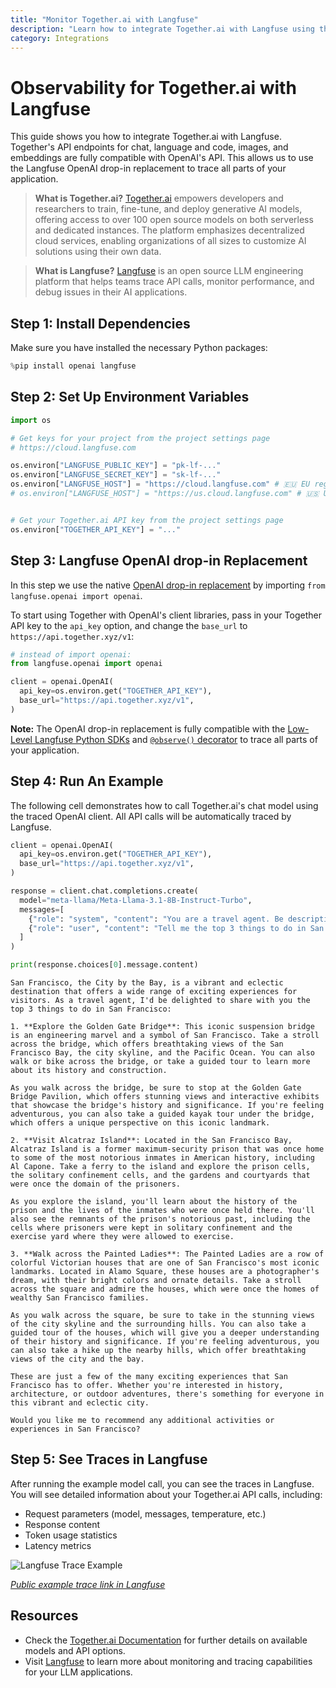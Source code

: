 ```yaml
---
title: "Monitor Together.ai with Langfuse"
description: "Learn how to integrate Together.ai with Langfuse using the OpenAI drop-in replacement."
category: Integrations
---
```


# Observability for Together.ai with Langfuse

This guide shows you how to integrate Together.ai with Langfuse. Together's API endpoints for chat, language and code, images, and embeddings are fully compatible with OpenAI's API. This allows us to use the Langfuse OpenAI drop-in replacement to trace all parts of your application.

> **What is Together.ai?** [Together.ai](https://docs.together.ai/docs/openai-api-compatibility) empowers developers and researchers to train, fine-tune, and deploy generative AI models, offering access to over 100 open source models on both serverless and dedicated instances. The platform emphasizes decentralized cloud services, enabling organizations of all sizes to customize AI solutions using their own data.

> **What is Langfuse?** [Langfuse](https://langfuse.com) is an open source LLM engineering platform that helps teams trace API calls, monitor performance, and debug issues in their AI applications.

## Step 1: Install Dependencies

Make sure you have installed the necessary Python packages:


```python
%pip install openai langfuse
```

## Step 2: Set Up Environment Variables


```python
import os

# Get keys for your project from the project settings page
# https://cloud.langfuse.com

os.environ["LANGFUSE_PUBLIC_KEY"] = "pk-lf-..." 
os.environ["LANGFUSE_SECRET_KEY"] = "sk-lf-..." 
os.environ["LANGFUSE_HOST"] = "https://cloud.langfuse.com" # 🇪🇺 EU region
# os.environ["LANGFUSE_HOST"] = "https://us.cloud.langfuse.com" # 🇺🇸 US region


# Get your Together.ai API key from the project settings page
os.environ["TOGETHER_API_KEY"] = "..."
```

## Step 3: Langfuse OpenAI drop-in Replacement

In this step we use the native [OpenAI drop-in replacement](https://langfuse.com/docs/integrations/openai/python/get-started) by importing `from langfuse.openai import openai`.

To start using Together with OpenAI's client libraries, pass in your Together API key to the `api_key` option, and change the `base_url` to `https://api.together.xyz/v1`:


```python
# instead of import openai:
from langfuse.openai import openai

client = openai.OpenAI(
  api_key=os.environ.get("TOGETHER_API_KEY"),
  base_url="https://api.together.xyz/v1",
)
```

**Note:** The OpenAI drop-in replacement is fully compatible with the [Low-Level Langfuse Python SDKs](https://langfuse.com/docs/sdk/python/low-level-sdk) and [`@observe()` decorator](https://langfuse.com/docs/sdk/python/decorators) to trace all parts of your application.

## Step 4: Run An Example

The following cell demonstrates how to call Together.ai's chat model using the traced OpenAI client. All API calls will be automatically traced by Langfuse.


```python
client = openai.OpenAI(
  api_key=os.environ.get("TOGETHER_API_KEY"),
  base_url="https://api.together.xyz/v1",
)

response = client.chat.completions.create(
  model="meta-llama/Meta-Llama-3.1-8B-Instruct-Turbo",
  messages=[
    {"role": "system", "content": "You are a travel agent. Be descriptive and helpful."},
    {"role": "user", "content": "Tell me the top 3 things to do in San Francisco"},
  ]
)

print(response.choices[0].message.content)
```

    San Francisco, the City by the Bay, is a vibrant and eclectic destination that offers a wide range of exciting experiences for visitors. As a travel agent, I'd be delighted to share with you the top 3 things to do in San Francisco:
    
    1. **Explore the Golden Gate Bridge**: This iconic suspension bridge is an engineering marvel and a symbol of San Francisco. Take a stroll across the bridge, which offers breathtaking views of the San Francisco Bay, the city skyline, and the Pacific Ocean. You can also walk or bike across the bridge, or take a guided tour to learn more about its history and construction.
    
    As you walk across the bridge, be sure to stop at the Golden Gate Bridge Pavilion, which offers stunning views and interactive exhibits that showcase the bridge's history and significance. If you're feeling adventurous, you can also take a guided kayak tour under the bridge, which offers a unique perspective on this iconic landmark.
    
    2. **Visit Alcatraz Island**: Located in the San Francisco Bay, Alcatraz Island is a former maximum-security prison that was once home to some of the most notorious inmates in American history, including Al Capone. Take a ferry to the island and explore the prison cells, the solitary confinement cells, and the gardens and courtyards that were once the domain of the prisoners.
    
    As you explore the island, you'll learn about the history of the prison and the lives of the inmates who were once held there. You'll also see the remnants of the prison's notorious past, including the cells where prisoners were kept in solitary confinement and the exercise yard where they were allowed to exercise.
    
    3. **Walk across the Painted Ladies**: The Painted Ladies are a row of colorful Victorian houses that are one of San Francisco's most iconic landmarks. Located in Alamo Square, these houses are a photographer's dream, with their bright colors and ornate details. Take a stroll across the square and admire the houses, which were once the homes of wealthy San Francisco families.
    
    As you walk across the square, be sure to take in the stunning views of the city skyline and the surrounding hills. You can also take a guided tour of the houses, which will give you a deeper understanding of their history and significance. If you're feeling adventurous, you can also take a hike up the nearby hills, which offer breathtaking views of the city and the bay.
    
    These are just a few of the many exciting experiences that San Francisco has to offer. Whether you're interested in history, architecture, or outdoor adventures, there's something for everyone in this vibrant and eclectic city.
    
    Would you like me to recommend any additional activities or experiences in San Francisco?


## Step 5: See Traces in Langfuse

After running the example model call, you can see the traces in Langfuse. You will see detailed information about your Together.ai API calls, including:

- Request parameters (model, messages, temperature, etc.)
- Response content
- Token usage statistics
- Latency metrics

![Langfuse Trace Example](https://langfuse.com/images/cookbook/integration-togetherai/togetherai-example-trace.png)

_[Public example trace link in Langfuse](https://cloud.langfuse.com/project/cloramnkj0002jz088vzn1ja4/traces/d3c13a6f-00c5-4090-8f18-6ce18c794950?timestamp=2025-02-25T15%3A43%3A52.800Z&observation=9eeb3b33-49f0-4557-ac00-d3cbe6bc051e)_

## Resources

- Check the [Together.ai Documentation](https://docs.together.ai/docs/openai-api-compatibility) for further details on available models and API options.
- Visit [Langfuse](https://langfuse.com) to learn more about monitoring and tracing capabilities for your LLM applications.
